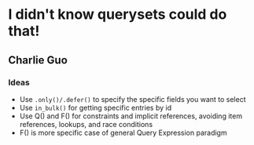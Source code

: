 # I didn't know querysets could do that!
## Charlie Guo

### Ideas

* Use `.only()/.defer()` to specify the specific fields you want to select
* Use `in_bulk()` for getting specific entries by id
* Use Q() and F() for constraints and implicit references, avoiding item references, lookups, and race conditions
* F() is more specific case of general Query Expression paradigm
